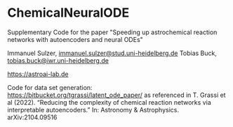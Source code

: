 # ChemicalNeuralODE

Supplementary Code for the paper "Speeding up astrochemical reaction networks with autoencoders and neural ODEs"

Immanuel Sulzer, immanuel.sulzer@stud.uni-heidelberg.de
Tobias Buck, tobias.buck@iwr.uni-heidelberg.de

https://astroai-lab.de


Code for data set generation: https://bitbucket.org/tgrassi/latent_ode_paper/ as referenced in
T. Grassi et al (2022). “Reducing the complexity of chemical reaction networks via interpretable autoencoders.” In: Astronomy & Astrophysics. arXiv:2104.09516
